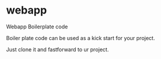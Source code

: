 # webapp
Webapp Boilerplate code

Boiler plate code can be used as a kick start for your project. 

Just clone it and fastforward to ur project.
